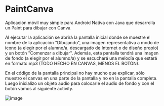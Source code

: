 # PaintCanva
Aplicación móvil muy simple para Android Nativa con Java que desarrolla un Paint para dibujar con Canva.

Al ejecutar la aplicación se abrirá la pantalla inicial donde se muestre el nombre de la aplicación "Dibujando", 
una imagen representativa a modo de icono (a elegir por el alumno/a, descargado de Internet o de diseño propio) y un botón "Comenzar a dibujar".
Además, esta pantalla tendrá una imagen de fondo (a elegir por el alumno/a) y se escuchará una melodía que estará en formato mp3 (TODO HECHO EN CANVAS, MENOS EL
BOTÓN).

En el código de la pantalla principal no hay mucho que explicar, sólo muestro el canvas en una parte de la pantalla y no en
la pantalla completa. Luego inicializo un objeto audio para colocarle el audio de fondo y con el
botón vamos al siguiente activity.

![image](https://user-images.githubusercontent.com/100787553/234538234-59eb8925-d453-4c69-9fcd-a62b38f60e8b.png)
